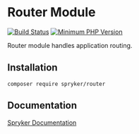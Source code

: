 # Router Module
[![Build Status](https://travis-ci.org/spryker/router.svg)](https://travis-ci.org/spryker/router)
[![Minimum PHP Version](https://img.shields.io/badge/php-%3E%3D%207.2-8892BF.svg)](https://php.net/)

Router module handles application routing.

## Installation

```
composer require spryker/router
```

## Documentation

[Spryker Documentation](https://academy.spryker.com/developing_with_spryker/module_guide/modules.html)
